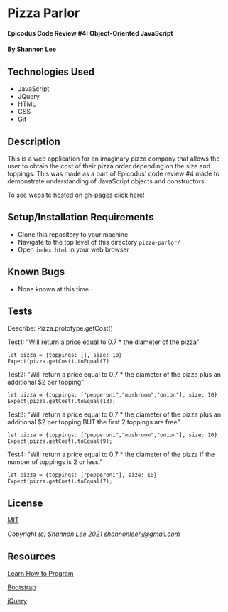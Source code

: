 # Pizza Parlor

#### Epicodus Code Review #4: Object-Oriented JavaScript

#### By Shannon Lee

## Technologies Used

* JavaScript
* JQuery
* HTML
* CSS
* Git

## Description

This is a web application for an imaginary pizza company that allows the user to obtain the cost of their pizza order depending on the size and toppings. This was made as a part of Epicodus' code review #4 made to demonstrate understanding of JavaScript objects and constructors.

To see website hosted on gh-pages click [here](https://shanole.github.io/pizza-parlor/index.html)!

## Setup/Installation Requirements

* Clone this repository to your machine
* Navigate to the top level of this directory `pizza-parlor/`
* Open `index.html` in your web browser

## Known Bugs

* None known at this time

## Tests

Describe: Pizza.prototype.getCost()

Test1: "Will return a price equal to 0.7 * the diameter of the pizza"
```
let pizza = {toppings: [], size: 10}
Expect(pizza.getCost).toEqual(7)
````

Test2: "Will return a price equal to 0.7 * the diameter of the pizza plus an additional $2 per topping"
```
let pizza = {toppings: ["pepperoni","mushroom","onion"], size: 10}
Expect(pizza.getCost).toEqual(13);
```

Test3: "Will return a price equal to 0.7 * the diameter of the pizza plus an additional $2 per topping BUT the first 2 toppings are free"
````
let pizza = {toppings: ["pepperoni","mushroom","onion"], size: 10}
Expect(pizza.getCost).toEqual(9);
````

Test4: "Will return a price equal to 0.7 * the diameter of the pizza if the number of toppings is 2 or less."
```
let pizza = {toppings: ["pepperoni"], size: 10}
Expect(pizza.getCost).toEqual(7);
```

## License
[MIT](https://opensource.org/licenses/MIT)

_Copyright (c) Shannon Lee 2021_
_<shannonleehj@gmail.com>_

## Resources
[Learn How to Program](https://www.learnhowtoprogram.com/introduction-to-programming-part-time-c-and-react-track)

[Bootstrap](https://getbootstrap.com/)

[jQuery](https://api.jquery.com/)